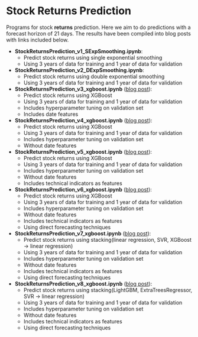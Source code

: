 # Stock Returns Prediction
Programs for stock **returns** prediction. 
Here we aim to do predictions with a forecast horizon of 21 days.
The results have been compiled into blog posts with links included below.

* **StockReturnsPrediction_v1_SExpSmoothing.ipynb**:
	* Predict stock returns using single exponential smoothing
	* Using 3 years of data for training and 1 year of data for validation
* **StockReturnsPrediction_v2_DExpSmoothing.ipynb**:
	* Predict stock returns using double exponential smoothing
	* Using 3 years of data for training and 1 year of data for validation
* **StockReturnsPrediction_v3_xgboost.ipynb** ([blog post](https://medium.com/ai-trading-labs/forecasting-stock-prices-using-xgboost-part-2-2-5fa8ce843690)):
	* Predict stock returns using XGBoost
	* Using 3 years of data for training and 1 year of data for validation
	* Includes hyperparameter tuning on validation set
	* Includes date features
* **StockReturnsPrediction_v4_xgboost.ipynb** ([blog post](https://medium.com/ai-trading-labs/forecasting-stock-prices-using-xgboost-part-2-2-5fa8ce843690)):
	* Predict stock returns using XGBoost
	* Using 3 years of data for training and 1 year of data for validation
	* Includes hyperparameter tuning on validation set
	* Without date features
* **StockReturnsPrediction_v5_xgboost.ipynb** ([blog post](https://medium.com/ai-trading-labs/forecasting-stock-prices-using-xgboost-part-3-3-c7b13d7a84df)):
	* Predict stock returns using XGBoost
	* Using 3 years of data for training and 1 year of data for validation
	* Includes hyperparameter tuning on validation set
	* Without date features
	* Includes technical indicators as features
 * **StockReturnsPrediction_v6_xgboost.ipynb** ([blog post](https://medium.com/ai-trading-labs/forecasting-stock-prices-using-xgboost-part-4-5-a6ce802855bf)):
	* Predict stock returns using XGBoost
	* Using 3 years of data for training and 1 year of data for validation
	* Includes hyperparameter tuning on validation set
	* Without date features
	* Includes technical indicators as features
	* Using direct forecasting techniques
 * **StockReturnsPrediction_v7_xgboost.ipynb** ([blog post](https://ngyibin.medium.com/forecasting-stock-prices-using-xgboost-part-5-5-f024f2528544)):
	* Predict stock returns using stacking(linear regression, SVR, XGBoost -> linear regression)
	* Using 3 years of data for training and 1 year of data for validation
	* Includes hyperparameter tuning on validation set
	* Without date features
	* Includes technical indicators as features
	* Using direct forecasting techniques
* **StockReturnsPrediction_v8_xgboost.ipynb** ([blog post](https://ngyibin.medium.com/forecasting-stock-prices-using-xgboost-part-5-5-f024f2528544)):
	* Predict stock returns using stacking(LightGBM, ExtraTreesRegressor, SVR -> linear regression)
	* Using 3 years of data for training and 1 year of data for validation
	* Includes hyperparameter tuning on validation set
	* Without date features
	* Includes technical indicators as features
	* Using direct forecasting techniques
  

